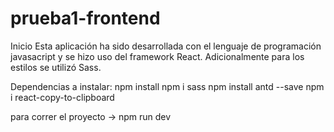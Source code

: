 # prueba1-frontend
 Inicio
 Esta aplicación ha sido desarrollada con el lenguaje de programación javasacript y se hizo uso del framework React. Adicionalmente para los estilos se utilizó Sass.

 Dependencias a instalar: 
npm install
npm i sass
npm install antd --save
npm i react-copy-to-clipboard

para correr el proyecto -> npm run dev
